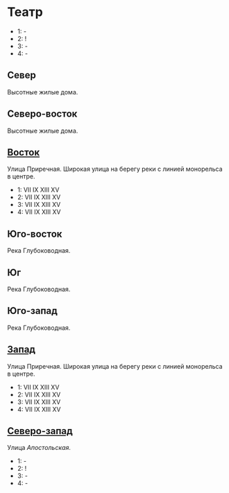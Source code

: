 # Театр

* 1:    -
* 2:    !
* 3:    -
* 4:    -

## Север

Высотные жилые дома.

## Северо-восток

Высотные жилые дома.

## [Восток](./535110.md)

Улица Приречная.
Широкая улица на берегу реки с линией монорельса в центре.

* 1:    VII IX  XIII    XV
* 2:    VII IX  XIII    XV
* 3:    VII IX  XIII    XV
* 4:    VII IX  XIII    XV

## Юго-восток

Река Глубоководная.

## Юг

Река Глубоководная.

## Юго-запад

Река Глубоководная.

## [Запад](./520110.md)

Улица Приречная.
Широкая улица на берегу реки с линией монорельса в центре.

* 1:    VII IX  XIII    XV
* 2:    VII IX  XIII    XV
* 3:    VII IX  XIII    XV
* 4:    VII IX  XIII    XV

## [Северо-запад](./520100.md)

Улица *Апостольская*.

* 1:    -
* 2:    !
* 3:    -
* 4:    -
